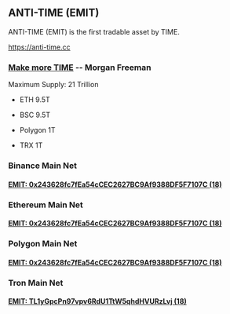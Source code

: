 ## ANTI-TIME (EMIT)
ANTI-TIME (EMIT) is the first tradable asset by TIME.

<https://anti-time.cc> 

### [Make more TIME](https://youtu.be/TIf241ZDyRo) -- Morgan Freeman

Maximum Supply: 21 Trillion

- ETH 9.5T

- BSC 9.5T

- Polygon 1T

- TRX 1T

### Binance Main Net

#### [EMIT: 0x243628fc7fEa54cCEC2627BC9Af9388DF5F7107C (18)](https://bscscan.com/token/0x243628fc7fEa54cCEC2627BC9Af9388DF5F7107C)

### Ethereum Main Net

#### [EMIT: 0x243628fc7fEa54cCEC2627BC9Af9388DF5F7107C (18)](https://etherscan.io/token/0x243628fc7fEa54cCEC2627BC9Af9388DF5F7107C)

### Polygon Main Net

#### [EMIT: 0x243628fc7fEa54cCEC2627BC9Af9388DF5F7107C (18)](https://polygonscan.com/token/0x243628fc7fEa54cCEC2627BC9Af9388DF5F7107C)

### Tron Main Net

#### [EMIT: TL1yGpcPn97vpv6RdU1TtW5qhdHVURzLvj (18)](https://tronscan.org/#/token20/TL1yGpcPn97vpv6RdU1TtW5qhdHVURzLvj)

<!--
**ANTI-TIME/ANTI-TIME** is a ✨ _special_ ✨ repository because its `README.md` (this file) appears on your GitHub profile.

Here are some ideas to get you started:

- 🔭 I’m currently working on ...
- 🌱 I’m currently learning ...
- 👯 I’m looking to collaborate on ...
- 🤔 I’m looking for help with ...
- 💬 Ask me about ...
- 📫 How to reach me: ...
- 😄 Pronouns: ...
- ⚡ Fun fact: ...
-->
